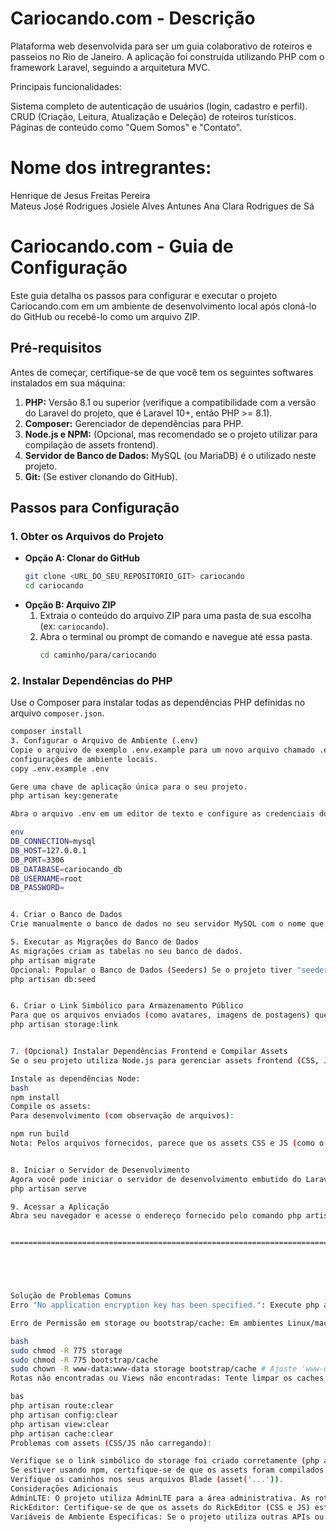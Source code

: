 # Cariocando.com - Descrição

Plataforma web desenvolvida para ser um guia colaborativo de roteiros e passeios no Rio de Janeiro. A aplicação foi construída utilizando PHP com o framework Laravel, seguindo a arquitetura MVC.

Principais funcionalidades:

Sistema completo de autenticação de usuários (login, cadastro e perfil).
CRUD (Criação, Leitura, Atualização e Deleção) de roteiros turísticos.
Páginas de conteúdo como "Quem Somos" e "Contato".

# Nome dos intregrantes:

Henrique de Jesus Freitas Pereira   
Mateus José Rodrigues
Josiele Alves Antunes
Ana Clara Rodrigues de Sá


# Cariocando.com - Guia de Configuração

Este guia detalha os passos para configurar e executar o projeto Cariocando.com em um ambiente de desenvolvimento local após cloná-lo do GitHub ou recebê-lo como um arquivo ZIP.

## Pré-requisitos

Antes de começar, certifique-se de que você tem os seguintes softwares instalados em sua máquina:

1.  **PHP:** Versão 8.1 ou superior (verifique a compatibilidade com a versão do Laravel do projeto, que é Laravel 10+, então PHP >= 8.1).
2.  **Composer:** Gerenciador de dependências para PHP.
3.  **Node.js e NPM:** (Opcional, mas recomendado se o projeto utilizar para compilação de assets frontend).
4.  **Servidor de Banco de Dados:** MySQL (ou MariaDB) é o utilizado neste projeto.
5.  **Git:** (Se estiver clonando do GitHub).

## Passos para Configuração

### 1. Obter os Arquivos do Projeto

*   **Opção A: Clonar do GitHub**
    ```bash
    git clone <URL_DO_SEU_REPOSITORIO_GIT> cariocando
    cd cariocando
    ```
*   **Opção B: Arquivo ZIP**
    1.  Extraia o conteúdo do arquivo ZIP para uma pasta de sua escolha (ex: `cariocando`).
    2.  Abra o terminal ou prompt de comando e navegue até essa pasta.
        ```bash
        cd caminho/para/cariocando
        ```

### 2. Instalar Dependências do PHP

Use o Composer para instalar todas as dependências PHP definidas no arquivo `composer.json`.
```bash
composer install
3. Configurar o Arquivo de Ambiente (.env)
Copie o arquivo de exemplo .env.example para um novo arquivo chamado .env. Este arquivo conterá suas 
configurações de ambiente locais.
copy .env.example .env

Gere uma chave de aplicação única para o seu projeto.
php artisan key:generate

Abra o arquivo .env em um editor de texto e configure as credenciais do seu banco de dados. Você precisará ajustar as seguintes variáveis (exemplo para MySQL):

env
DB_CONNECTION=mysql
DB_HOST=127.0.0.1
DB_PORT=3306
DB_DATABASE=cariocando_db  
DB_USERNAME=root           
DB_PASSWORD=             


4. Criar o Banco de Dados
Crie manualmente o banco de dados no seu servidor MySQL com o nome que você especificou em DB_DATABASE no arquivo .env (ex: cariocando_db). Você pode usar uma ferramenta como phpMyAdmin, DBeaver, MySQL Workbench, ou o cliente de linha de comando do MySQL.

5. Executar as Migrações do Banco de Dados
As migrações criam as tabelas no seu banco de dados.
php artisan migrate
Opcional: Popular o Banco de Dados (Seeders) Se o projeto tiver "seeders" para popular o banco com dados iniciais (como categorias padrão, usuários administradores, etc.), execute:
php artisan db:seed


6. Criar o Link Simbólico para Armazenamento Público
Para que os arquivos enviados (como avatares, imagens de postagens) que são armazenados em storage/app/public fiquem acessíveis publicamente, crie um link simbólico.
php artisan storage:link


7. (Opcional) Instalar Dependências Frontend e Compilar Assets
Se o seu projeto utiliza Node.js para gerenciar assets frontend (CSS, JavaScript) e tem um arquivo package.json:

Instale as dependências Node:
bash
npm install
Compile os assets:
Para desenvolvimento (com observação de arquivos):

npm run build
Nota: Pelos arquivos fornecidos, parece que os assets CSS e JS (como o RickEditor) estão diretamente na pasta public. Se for esse o caso, este passo pode não ser estritamente necessário, a menos que haja um processo de compilação para outros assets não mencionados.


8. Iniciar o Servidor de Desenvolvimento
Agora você pode iniciar o servidor de desenvolvimento embutido do Laravel:
php artisan serve

9. Acessar a Aplicação
Abra seu navegador e acesse o endereço fornecido pelo comando php artisan serve (geralmente http://127.0.0.1:8000 ou http://localhost:8000).


========================================================================================================================================================================================================================





Solução de Problemas Comuns
Erro "No application encryption key has been specified.": Execute php artisan key:generate.

Erro de Permissão em storage ou bootstrap/cache: Em ambientes Linux/macOS, você pode precisar ajustar as permissões:

bash
sudo chmod -R 775 storage
sudo chmod -R 775 bootstrap/cache
sudo chown -R www-data:www-data storage bootstrap/cache # Ajuste 'www-data' para o usuário do seu servidor web
Rotas não encontradas ou Views não encontradas: Tente limpar os caches do Laravel:

bas
php artisan route:clear
php artisan config:clear
php artisan view:clear
php artisan cache:clear
Problemas com assets (CSS/JS não carregando):

Verifique se o link simbólico do storage foi criado corretamente (php artisan storage:link).
Se estiver usando npm, certifique-se de que os assets foram compilados (npm run dev ou npm run build).
Verifique os caminhos nos seus arquivos Blade (asset('...')).
Considerações Adicionais
AdminLTE: O projeto utiliza AdminLTE para a área administrativa. As rotas de autenticação (/login, /register) e o dashboard (/home) devem funcionar após a configuração.
RickEditor: Certifique-se de que os assets do RickEditor (CSS e JS) estão presentes na pasta public/RickEditor.
Variáveis de Ambiente Específicas: Se o projeto utiliza outras APIs ou serviços externos, pode haver outras variáveis no .env que precisam ser configuradas (ex: chaves de API para e-mail, etc.).
